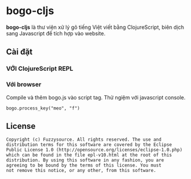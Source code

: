 # bogo-cljs

**bogo-cljs** là thư viện xử lý gõ tiếng Việt viết bằng ClojureScript,
biên dịch sang Javascript để tích hợp vào website.

## Cài đặt

### VỚI ClojureScript REPL


### Với browser
Compile và thêm bogo.js vào script tag. Thử ngiệm với javascript console.

    bogo.process_key("meo", "f")

## License

    Copyright (c) Fuzzysource. All rights reserved. The use and
    distribution terms for this software are covered by the Eclipse
    Public License 1.0 (http://opensource.org/licenses/eclipse-1.0.php)
    which can be found in the file epl-v10.html at the root of this
    distribution. By using this software in any fashion, you are
    agreeing to be bound by the terms of this license. You must
    not remove this notice, or any other, from this software.
